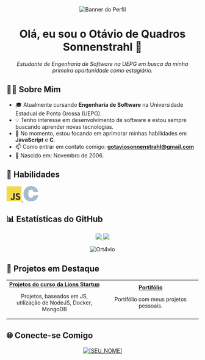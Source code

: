 <p align="center">
  <img src="[URL_DA_SUA_IMAGEM_DE_BANNER]" alt="Banner do Perfil">
</p>

<h1 align="center">Olá, eu sou o Otávio de Quadros Sonnenstrahl 👋</h1>
<p align="center">
  <em>Estudante de Engenharia de Software na UEPG em busca da minha primeira oportunidade como estagiário.</em>
</p>

## 👨‍💻 Sobre Mim

- 🎓 Atualmente cursando **Engenharia de Software** na Universidade Estadual de Ponta Grossa (UEPG).
- 💡 Tenho interesse em desenvolvimento de software e estou sempre buscando aprender novas tecnologias.
- 🌱 No momento, estou focando em aprimorar minhas habilidades em **JavaScript** e **C**.
- 📫 Como entrar em contato comigo: **gotaviosonnenstrahl@gmail.com**
- 🎂 Nascido em: Novembro de 2006.

## 🚀 Habilidades

<p align="left">
  <a href="https://developer.mozilla.org/en-US/docs/Web/JavaScript" target="_blank" rel="noreferrer">
    <img src="https://raw.githubusercontent.com/devicons/devicon/master/icons/javascript/javascript-original.svg" alt="javascript" width="40" height="40"/>
  </a>
  <a href="https://www.cprogramming.com/" target="_blank" rel="noreferrer">
    <img src="https://raw.githubusercontent.com/devicons/devicon/master/icons/c/c-original.svg" alt="c" width="40" height="40"/>
  </a>
  </p>

## 📊 Estatísticas do GitHub

<p align="center">
  <a href="https://github.com/Ort4vio">
    <img height="180em" src="https://github-readme-stats.vercel.app/api?username=Ort4vio&show_icons=true&theme=dracula&include_all_commits=true&count_private=true"/>
    <img height="180em" src="https://github-readme-stats.vercel.app/api/top-langs/?username=Ort4vio&layout=compact&langs_count=7&theme=dracula"/>
  </a>
</p>
<p align="center">
  <img src="https://komarev.com/ghpvc/?username=Ort4vio&label=Profile%20views&color=0e75b6&style=flat" alt="Ort4vio" />
</p>

## 📌 Projetos em Destaque

<table border="0" align="center">
<tr border="0">
<td width="50%" align="center">
  <a href="https://github.com/Ort4vi0/LIONSDEV">
    <b>Projetos do curso da Lions Startup</b>
  </a>
  <br />
  <p>Projetos, baseados em JS, utilização de NodeJS, Docker, MongoDB</p>
</td>
<td width="50%" align="center">
  <a href="https://github.com/Ort4vi0/PORTFOLIO">
    <b>Portifólio</b>
  </a>
  <br />
  <p>Portifólio com meus projetos pessoais.</p>
</td>
</tr>
</table>

## 🌐 Conecte-se Comigo

<p align="center">
<a href="https://linkedin.com/in/[SEU_LINKEDIN]" target="blank"><img align="center" src="https://raw.githubusercontent.com/rahuldkjain/github-profile-readme-generator/master/src/images/icons/Social/linked-in-alt.svg" alt="[SEU_NOME]" height="30" width="40" /></a>
</p>
